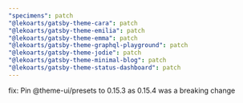 ```yaml
---
"specimens": patch
"@lekoarts/gatsby-theme-cara": patch
"@lekoarts/gatsby-theme-emilia": patch
"@lekoarts/gatsby-theme-emma": patch
"@lekoarts/gatsby-theme-graphql-playground": patch
"@lekoarts/gatsby-theme-jodie": patch
"@lekoarts/gatsby-theme-minimal-blog": patch
"@lekoarts/gatsby-theme-status-dashboard": patch
---
```


fix: Pin @theme-ui/presets to 0.15.3 as 0.15.4 was a breaking change
